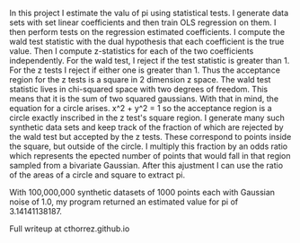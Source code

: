 In this project I estimate the valu of pi using statistical tests.
I generate data sets with set linear coefficients and then train OLS regression on them.
I then perform tests on the regression estimated coefficients.
I compute the wald test statistic with the dual hypothesis that each coefficient is the true value.
Then I compute z-statistics for each of the two coefficients independently.
For the wald test, I reject if the test statistic is greater than 1. 
For the z tests I reject if either one is greater than 1.
Thus the acceptance region for the z tests is a square in 2 dimension z space.
The wald test statistic lives in chi-squared space with two degrees of freedom.
This means that it is the sum of two squared gaussians. With that in mind, the
equation for a circle arises. x^2 + y^2 = 1 so the acceptance region is a circle
exactly inscribed in the z test's square region. 
I generate many such synthetic data sets and keep track of the fraction of which
are rejected by the wald test but accepted by the z tests. These correspond to
points inside the square, but outside of the circle. I multiply this fraction
by an odds ratio which represents the epected number of points that would fall
in that region sampled from a bivariate Gaussian. After this ajustment I can use the ratio
of the areas of a circle and square to extract pi.

With 100,000,000 synthetic datasets of 1000 points each with Gaussian noise of 1.0,
my program returned an estimated value for pi of 3.14141138187. 

Full writeup at cthorrez.github.io